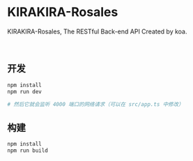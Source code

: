 # KIRAKIRA-Rosales
KIRAKIRA-Rosales, The RESTful Back-end API Created by koa.

<br/>

## 开发
```sh
npm install
npm run dev

# 然后它就会监听 4000 端口的网络请求（可以在 src/app.ts 中修改）
```

## 构建
```sh
npm install
npm run build
```
